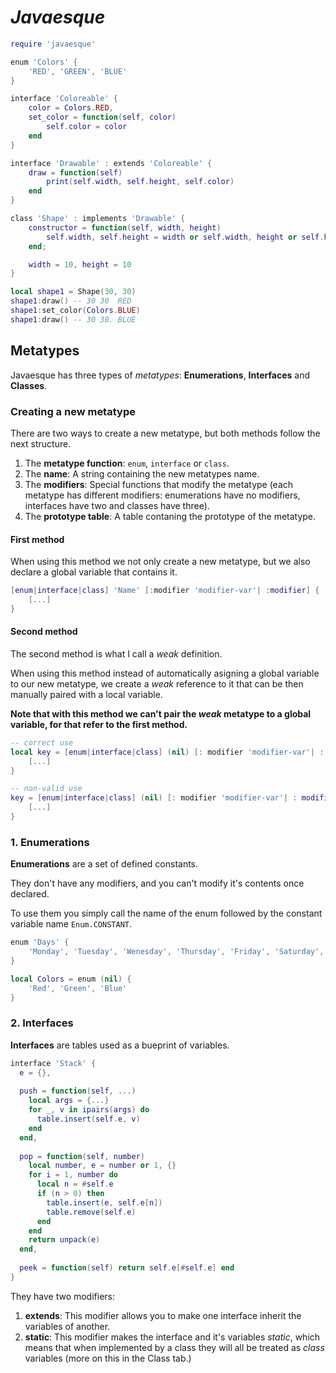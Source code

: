 # _Javaesque_

``` lua
require 'javaesque'

enum 'Colors' {
	'RED', 'GREEN', 'BLUE'
}

interface 'Coloreable' {
	color = Colors.RED,
	set_color = function(self, color)
		self.color = color
	end
}

interface 'Drawable' : extends 'Coloreable' {
	draw = function(self)
		print(self.width, self.height, self.color)
	end
}

class 'Shape' : implements 'Drawable' {
	constructor = function(self, width, height)
		self.width, self.height = width or self.width, height or self.height
	end;

	width = 10, height = 10
}

local shape1 = Shape(30, 30)
shape1:draw() -- 30	30	RED
shape1:set_color(Colors.BLUE)
shape1:draw() -- 30 30. BLUE
```

## Metatypes
Javaesque has three types of *metatypes*: __Enumerations__, __Interfaces__ and __Classes__.

### Creating a new metatype
There are two ways to create a new metatype, but both methods follow the next structure.

1. The __metatype function__: `enum`, `interface` or `class`.
2. The __name__: A string containing the new metatypes name.
3. The __modifiers__: Special functions that modify the metatype (each metatype has different modifiers: enumerations have no modifiers, interfaces have two and classes have three).
4. The __prototype table__: A table contaning the prototype of the metatype.

#### First method
When using this method we not only create a new metatype, but we also declare a global variable that contains it. 

``` lua
[enum|interface|class] 'Name' [:modifier 'modifier-var'| :modifier] {
	[...]
}
```

#### Second method
The second method is what I call a _weak_ definition. 

When using this method instead of automatically asigning a global variable to our new metatype, we create a _weak_ reference to it that can be then manually paired with a local variable. 

__Note that with this method we can't pair the _weak_ metatype to a global variable, for that refer to the first method.__

``` lua
-- correct use
local key = [enum|interface|class] (nil) [: modifier 'modifier-var'| : modifier] {
	[...]
}

-- non-valid use
key = [enum|interface|class] (nil) [: modifier 'modifier-var'| : modifier] {
	[...]
}
```

### 1. Enumerations
__Enumerations__ are a set of defined constants. 

They don't have any modifiers, and you can't modify it's contents once declared.

To use them you simply call the name of the enum followed by the constant variable name `Enum.CONSTANT`.


``` lua
enum 'Days' {
	'Monday', 'Tuesday', 'Wenesday', 'Thursday', 'Friday', 'Saturday', 'Sunday'
}

local Colors = enum (nil) {
	'Red', 'Green', 'Blue'
}
```

### 2. Interfaces
__Interfaces__ are tables used as a bueprint of variables.

``` lua
interface 'Stack' {
  e = {}, 
  
  push = function(self, ...)
    local args = {...}
    for _, v in ipairs(args) do
      table.insert(self.e, v)
    end
  end,
  
  pop = function(self, number)
    local number, e = number or 1, {}
    for i = 1, number do
      local n = #self.e
      if (n > 0) then
        table.insert(e, self.e[n])
        table.remove(self.e)
      end
    end
    return unpack(e)
  end,
  
  peek = function(self) return self.e[#self.e] end
}
```
They have two modifiers: 

1. __extends__: This modifier allows you to make one interface inherit the variables of another.
2. __static__: This modifier makes the interface and it's variables _static_, which means that when implemented by a class they will all be treated as _class_ variables (more on this in the Class tab.)



